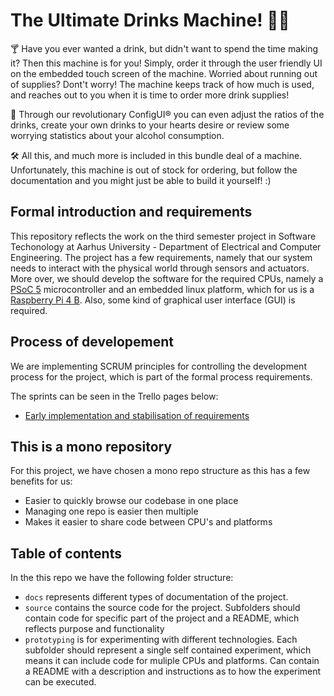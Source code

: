 # The Ultimate Drinks Machine! 🍹🚀

🍸 Have you ever wanted a drink, but didn't want to spend the time making it? Then this machine is for you! Simply, order it through the user friendly UI on the embedded touch screen of the machine. Worried about running out of supplies? Dont't worry! The machine keeps track of how much is used, and reaches out to you when it is time to order more drink supplies!

🤯 Through our revolutionary ConfigUI® you can even adjust the ratios of the drinks, create your own drinks to your hearts desire or review some worrying statistics about your alcohol consumption.

🛠️ All this, and much more is included in this bundle deal of a machine. Unfortunately, this machine is out of stock for ordering, but follow the documentation and you might just be able to build it yourself! :)

## Formal introduction and requirements

This repository reflects the work on the third semester project in Software Techonology at Aarhus University - Department of Electrical and Computer Engineering. The project has a few requirements, namely that our system needs to interact with the physical world through sensors and actuators. More over, we should develop the software for the required CPUs, namely a [PSoC 5](https://www.infineon.com/cms/en/product/microcontroller/32-bit-psoc-arm-cortex-microcontroller/32-bit-psoc-5-lp-arm-cortex-m3/) microcontroller and an embedded linux platform, which for us is a [Raspberry Pi 4 B](https://www.raspberrypi.com/products/raspberry-pi-4-model-b/). Also, some kind of graphical user interface (GUI) is required.

## Process of developement

We are implementing SCRUM principles for controlling the development process for the project, which is part of the formal process requirements.

The sprints can be seen in the Trello pages below:

- [Early implementation and stabilisation of requirements](https://trello.com/b/BRn3iF2r/tidlig-implementering-og-stabilisering-af-krav-2-uger)

## This is a mono repository

For this project, we have chosen a mono repo structure as this has a few benefits for us:

- Easier to quickly browse our codebase in one place
- Managing one repo is easier then multiple
- Makes it easier to share code between CPU's and platforms

## Table of contents

In the this repo we have the following folder structure:

- `docs`
  represents different types of documentation of the project.
- `source`
  contains the source code for the project. Subfolders should contain code for specific part of the project and a README, which reflects purpose and functionality
- `prototyping`
  is for experimenting with different technologies. Each subfolder should represent a single self contained experiment, which means it can include code for muliple CPUs and platforms. Can contain a README with a description and instructions as to how the experiment can be executed.
